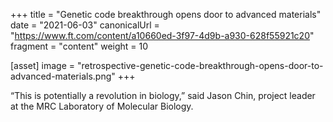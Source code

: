 +++
title = "Genetic code breakthrough opens door to advanced materials"
date = "2021-06-03"
canonicalUrl = "https://www.ft.com/content/a10660ed-3f97-4d9b-a930-628f55921c20"
fragment = "content"
weight = 10

[asset]
    image = "retrospective-genetic-code-breakthrough-opens-door-to-advanced-materials.png"
+++

“This is potentially a revolution in biology,” said Jason Chin, project 
leader at the MRC Laboratory of Molecular Biology.
